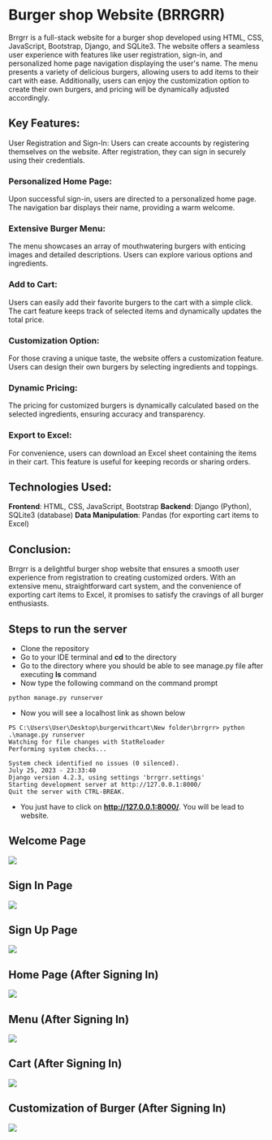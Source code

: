 # Burger shop Website (BRRGRR)

Brrgrr is a full-stack website for a burger shop developed using HTML, CSS, JavaScript, Bootstrap, Django, and SQLite3. The website offers a seamless user experience with features like user registration, sign-in, and personalized home page navigation displaying the user's name. The menu presents a variety of delicious burgers, allowing users to add items to their cart with ease. Additionally, users can enjoy the customization option to create their own burgers, and pricing will be dynamically adjusted accordingly.

## Key Features:

User Registration and Sign-In:
Users can create accounts by registering themselves on the website. After registration, they can sign in securely using their credentials.

### Personalized Home Page:
Upon successful sign-in, users are directed to a personalized home page. The navigation bar displays their name, providing a warm welcome.

### Extensive Burger Menu:
The menu showcases an array of mouthwatering burgers with enticing images and detailed descriptions. Users can explore various options and ingredients.

### Add to Cart:
Users can easily add their favorite burgers to the cart with a simple click. The cart feature keeps track of selected items and dynamically updates the total price.

### Customization Option:
For those craving a unique taste, the website offers a customization feature. Users can design their own burgers by selecting ingredients and toppings.

### Dynamic Pricing:
The pricing for customized burgers is dynamically calculated based on the selected ingredients, ensuring accuracy and transparency.

### Export to Excel:
For convenience, users can download an Excel sheet containing the items in their cart. This feature is useful for keeping records or sharing orders.

## Technologies Used:

**Frontend**: HTML, CSS, JavaScript, Bootstrap
**Backend**: Django (Python), SQLite3 (database)
**Data Manipulation**: Pandas (for exporting cart items to Excel)

## Conclusion:

Brrgrr is a delightful burger shop website that ensures a smooth user experience from registration to creating customized orders. With an extensive menu, straightforward cart system, and the convenience of exporting cart items to Excel, it promises to satisfy the cravings of all burger enthusiasts.


## Steps to run the server
- Clone the repository
- Go to your IDE terminal and **cd** to the directory
- Go to the directory where you should be able to see manage.py file after executing **ls** command
- Now type the following command on the command prompt
```
python manage.py runserver
```
- Now you will see a localhost link as shown below

```
PS C:\Users\User\Desktop\burgerwithcart\New folder\brrgrr> python .\manage.py runserver
Watching for file changes with StatReloader
Performing system checks...

System check identified no issues (0 silenced).
July 25, 2023 - 23:33:40
Django version 4.2.3, using settings 'brrgrr.settings'
Starting development server at http://127.0.0.1:8000/
Quit the server with CTRL-BREAK.
```
- You just have to click on **http://127.0.0.1:8000/**. You will be lead to website.


## Welcome Page
![](images/welcome.png)

## Sign In Page
![](images/signin.png)

## Sign Up Page
![](images/signup.png)

## Home Page (After Signing In)
![](images/home.png)

## Menu (After Signing In)
![](images/menu.png)

## Cart (After Signing In)
![](images/cart.png)

## Customization of Burger (After Signing In)
![](images/custom.png)
